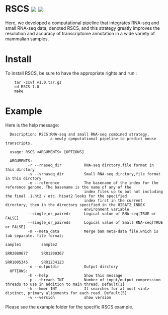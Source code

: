 # RSCS  ![](https://img.shields.io/github/license/summus-kong/RSCS)   ![](https://img.shields.io/github/v/release/summus-kong/RSCS) 

Here, we developed a computational pipeline that integrates RNA-seq and small RNA-seq data, denoted RSCS, and this strategy greatly improves the resolution and accuracy of transcriptome annotation in a wide variety of mammalian samples.

# Install
To install RSCS, be sure to have the appropriate rights and run :
```
    tar -zxvf v1.0.tar.gz
    cd RSCS-1.0
    make
```
# Example
Here is the help message:
```
  Description: RSCS:RNA-seq and small RNA-seq combined strategy,
                    a newly cpmputational pipeline to predict mouse transcripts.

  usage: RSCS <ARGUMENTS> [OPTIONS]

  ARGUMENTS:
          -r --rnaseq_dir          RNA-seq dirctory,file format in this dirctory
          -s --srnaseq_dir         Small RNA-seq dirctory,file format in this dirctory
          -e --reference           The basename of the index for the reference genome. The basename is the name of any of the
                                   index files up to but not including the final .1.ht2 / etc. hisat2 looks for the specified
                                   index first in the current directory, then in the directory specified in the HISAT2_INDEX
                                   environment variable
          --single_or_pairedr      Logical value of RNA-seq[TRUE or FALSE]
          --single_or_paireds      Logical value of Small RNA-seq[TRUE or FALSE]
          -m --meta_data           Merge bam meta-data file,which is tab separate. file format:
                                                                                                  sample1         sample2
                                                                                                  SRR2089677      SRR1200367
                                                                                                  SRR1005345      SRR1234123
          -o --outputdir           Output dirctory
  OPTIONS:
          -h --help                Show this message
          -p --threads INT         Number of input/output compression threads to use in addition to main thread. Default[1]
          -k --kmer INT            It searches for at most <int> distinct, primary alignments for each read. Default[5]
          -v --version             show version
```     
Please see the example folder for the specific RSCS example. 
  
